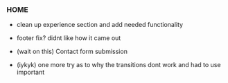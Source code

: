 ### HOME

- clean up experience section and add needed functionality
- footer fix? didnt like how it came out

- (wait on this) Contact form submission
- (iykyk) one more try as to why the transitions dont work and had to use important
